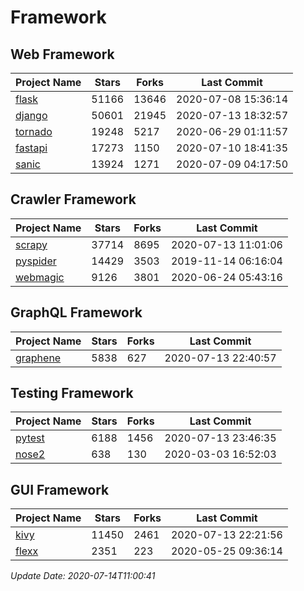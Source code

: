 # Framework

## Web Framework

| Project Name | Stars | Forks | Last Commit |
| ------------ | ----- | ----- | ----------- |
| [flask](https://github.com/pallets/flask) | 51166 | 13646 | 2020-07-08 15:36:14 |
| [django](https://github.com/django/django) | 50601 | 21945 | 2020-07-13 18:32:57 |
| [tornado](https://github.com/tornadoweb/tornado) | 19248 | 5217 | 2020-06-29 01:11:57 |
| [fastapi](https://github.com/tiangolo/fastapi) | 17273 | 1150 | 2020-07-10 18:41:35 |
| [sanic](https://github.com/huge-success/sanic) | 13924 | 1271 | 2020-07-09 04:17:50 |

## Crawler Framework

| Project Name | Stars | Forks | Last Commit |
| ------------ | ----- | ----- | ----------- |
| [scrapy](https://github.com/scrapy/scrapy) | 37714 | 8695 | 2020-07-13 11:01:06 |
| [pyspider](https://github.com/binux/pyspider) | 14429 | 3503 | 2019-11-14 06:16:04 |
| [webmagic](https://github.com/code4craft/webmagic) | 9126 | 3801 | 2020-06-24 05:43:16 |

## GraphQL Framework

| Project Name | Stars | Forks | Last Commit |
| ------------ | ----- | ----- | ----------- |
| [graphene](https://github.com/graphql-python/graphene) | 5838 | 627 | 2020-07-13 22:40:57 |

## Testing Framework

| Project Name | Stars | Forks | Last Commit |
| ------------ | ----- | ----- | ----------- |
| [pytest](https://github.com/pytest-dev/pytest) | 6188 | 1456 | 2020-07-13 23:46:35 |
| [nose2](https://github.com/nose-devs/nose2) | 638 | 130 | 2020-03-03 16:52:03 |

## GUI Framework

| Project Name | Stars | Forks | Last Commit |
| ------------ | ----- | ----- | ----------- |
| [kivy](https://github.com/kivy/kivy) | 11450 | 2461 | 2020-07-13 22:21:56 |
| [flexx](https://github.com/flexxui/flexx) | 2351 | 223 | 2020-05-25 09:36:14 |

*Update Date: 2020-07-14T11:00:41*